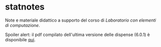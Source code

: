 # statnotes

Note e materiale didattico a supporto del corso di *Laboratorio con elementi di
computazione*.

Spoiler alert: il pdf compilato dell'ultima versione delle dispense (6.0.1) è disponibile
[qui](https://github.com/unipi-physics-labs/statnotes/releases/download/6.0.1/statnotes_6.0.1.pdf).
